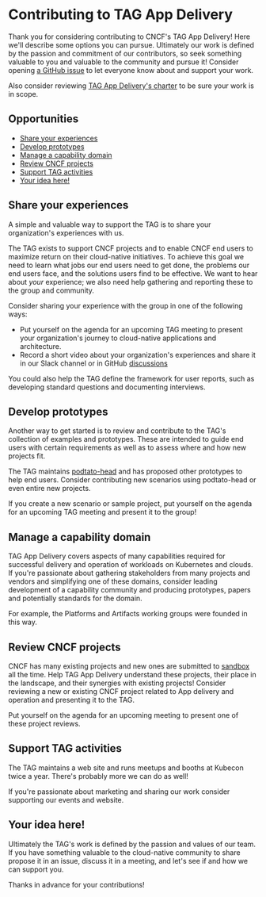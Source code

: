 # Contributing to TAG App Delivery

Thank you for considering contributing to CNCF's TAG App Delivery! Here we'll describe some options you can pursue. Ultimately our work is defined by the passion and commitment of our contributors, so seek something valuable to you and valuable to the community and pursue it! Consider opening [a GitHub issue](https://github.com/cncf/tag-app-delivery/issues/new) to let everyone know about and support your work.

Also consider reviewing [TAG App Delivery's charter](https://github.com/cncf/toc/blob/main/tags/tag-charters/app-delivery.md) to be sure your work is in scope.

## Opportunities

- [Share your experiences](#share-your-experiences)
- [Develop prototypes](#develop-prototypes)
- [Manage a capability domain](#manage-a-capability-domain)
- [Review CNCF projects](#review-cncf-projects)
- [Support TAG activities](#support-tag-activities)
- [Your idea here!](#your-idea-here)

## Share your experiences

A simple and valuable way to support the TAG is to share your organization's experiences with us.

The TAG exists to support CNCF projects and to enable CNCF end users to maximize return on their cloud-native initiatives. To achieve this goal we need to learn what jobs our end users need to get done, the problems our end users face, and the solutions users find to be effective. We want to hear about _your_ experience; we also need help gathering and reporting these to the group and community.

Consider sharing your experience with the group in one of the following ways:

- Put yourself on the agenda for an upcoming TAG meeting to present your organization's journey to cloud-native applications and architecture.
- Record a short video about your organization's experiences and share it in our Slack channel or in GitHub [discussions](https://github.com/cncf/tag-app-delivery/discussions)

You could also help the TAG define the framework for user reports, such as developing standard questions and documenting interviews.

## Develop prototypes

Another way to get started is to review and contribute to the TAG's collection of examples and prototypes. These are intended to guide end users with certain requirements as well as to assess where and how new projects fit.

The TAG maintains [podtato-head](https://github.com/podtato-head) and has proposed other prototypes to help end users. Consider contributing new scenarios using podtato-head or even entire new projects.

If you create a new scenario or sample project, put yourself on the agenda for an upcoming TAG meeting and present it to the group!

## Manage a capability domain

TAG App Delivery covers aspects of many capabilities required for successful delivery and operation of workloads on Kubernetes and clouds. If you're passionate about gathering stakeholders from many projects and vendors and simplifying one of these domains, consider leading development of a capability community and producing prototypes, papers and potentially standards for the domain.

For example, the Platforms and Artifacts working groups were founded in this way.

## Review CNCF projects

CNCF has many existing projects and new ones are submitted to [sandbox](https://github.com/cncf/sandbox/issues) all the time. Help TAG App Delivery understand these projects, their place in the landscape, and their synergies with existing projects! Consider reviewing a new or existing CNCF project related to App delivery and operation and presenting it to the TAG.

Put yourself on the agenda for an upcoming meeting to present one of these project reviews.

## Support TAG activities

The TAG maintains a web site and runs meetups and booths at Kubecon twice a year. There's probably more we can do as well!

If you're passionate about marketing and sharing our work consider supporting our events and website.

## Your idea here!

Ultimately the TAG's work is defined by the passion and values of our team. If you have something valuable to the cloud-native community to share propose it in an issue, discuss it in a meeting, and let's see if and how we can support you.

Thanks in advance for your contributions!
